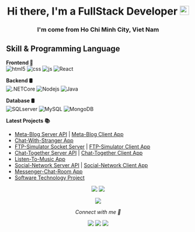 <h1 align="center">Hi there, I'm a FullStack Developer <a href="https://www.gautamkrishnar.com/"><img src="https://media.giphy.com/media/hvRJCLFzcasrR4ia7z/giphy.gif" width="25px"></a></h1>
<h3 align="center">I'm come from <b>Ho Chi Minh City, Viet Nam</b></h3>

<h2>Skill & Programming Language</h2>

**Frontend 📱**</br>
  <img alt="html5" src="https://img.shields.io/badge/-HTML5-E34F26?style=flat-square&logo=html5&logoColor=white" />
  <img alt="css" src="https://img.shields.io/badge/-CSS-blueviolet" />
  <img alt="js" src="https://img.shields.io/badge/Javascript-yellow.svg?&style=flat-square&logo=javascript&logoColor=white" />
  <img alt="React" src="https://img.shields.io/badge/-React-45b8d8?style=flat-square&logo=react&logoColor=white" />
<!--   <img alt="NextJs" src="https://img.shields.io/badge/NextJS-black.svg?&style=flat-square&logo=next.js&logoColor=white" />
  <img alt="angularjs" src="https://img.shields.io/badge/-Angular-DD0031?style=flat-square&logo=angular&logoColor=white" />
  <img alt="TypeScript" src="https://img.shields.io/badge/-TypeScript-007ACC?style=flat-square&logo=typescript&logoColor=white" /> -->

**Backend 🛢**</br>
  <img alt=".NETCore" src="https://img.shields.io/badge/-.NET%20Core-blue" />
  <img alt="Nodejs" src="https://img.shields.io/badge/-Nodejs-43853d?style=flat-square&logo=Node.js&logoColor=white" />
  <img alt="Java" src="https://img.shields.io/badge/Java-007ACC.svg?&style=flat-square&logo=java&logoColor=white" />

**Database 🛢**</br>
  <img alt="SQLserver" src="https://img.shields.io/badge/-SQL%20Server-yellow" />
  <img alt="MySQL" src="https://img.shields.io/badge/-MySQL-yellowgreen" />
  <img alt="MongoDB" src="https://img.shields.io/badge/-MongoDB-13aa52?style=flat-square&logo=mongodb&logoColor=white" />
<!--   <img alt="Sqlite3" src="https://img.shields.io/badge/-Sqlite3-red" /> -->
<!--   <img alt="Firebase" src="https://img.shields.io/badge/-Firebase-brightgreen" /> -->

<!-- <h4>
> Other Languages ​​used: 
  <img alt="knex" src="https://img.shields.io/badge/-Knex-orange" />
</h4> 

 <h4>
> State Management: 
  <img alt="React Hook" src="https://img.shields.io/badge/-Hook-blue" />
  <img alt="redux" src="https://img.shields.io/badge/-Redux-764ABC?style=flat-square&logo=redux&logoColor=white" />
  <img alt="Mobx" src="https://img.shields.io/badge/-Mobx-red" />
</h4>

 <h4> > CI-CD:
  <img alt="Heroku" src="https://img.shields.io/badge/-Heroku-430098?style=flat-square&logo=heroku&logoColor=white" />
  <img alt="Vercel" src="https://img.shields.io/badge/-Vercel-brightgreen" />
  <img alt="Firebase" src="https://img.shields.io/badge/-Firebase-brightgreen" />
  <img alt="Github" src="https://img.shields.io/badge/-Github-black" />
  <img alt="Atlas" src="https://img.shields.io/badge/-Atlas-green" />
  <img alt="Netlify" src="https://img.shields.io/badge/-Netlify-blue" />
  <img alt="Bitbutket" src="https://img.shields.io/badge/-Bitbutket-blueviolet" />
</h4> -->

<div>
<!-- <img src="https://github-readme-stats.vercel.app/api?username=huynhquangvinh01121999&show_icons=true&theme=tokyonight&count_private=true"/>
<img height="195px" src="https://github-readme-stats.vercel.app/api/top-langs/?username=huynhquangvinh01121999&layout=compact&theme=tokyonight"/> -->
<!--   <p align="center">
    <img src="https://github-readme-stats.vercel.app/api/top-langs/?username=huynhquangvinh01121999&layout=compact&theme=react"/>
   </p> -->
</div>

**Latest Projects 📚**
- [Meta-Blog Server API](https://github.com/huynhquangvinh01121999/Meta-Blog-Server) | [Meta-Blog Client App](https://github.com/huynhquangvinh01121999/Meta-Blog-Client)
 - [Chat-With-Stranger App](https://github.com/huynhquangvinh01121999/Chat-With-Stranger)
 - [FTP-Simulator Socket Server](https://github.com/huynhquangvinh01121999/FTPSimulator_Server) | [FTP-Simulator Client App](https://github.com/huynhquangvinh01121999/FTPSimulator_Client)
 - [Chat-Together Server API](https://github.com/huynhquangvinh01121999/Server_ChatTogether) | [Chat-Together Client App](https://github.com/huynhquangvinh01121999/Client_ChatTogether)
 - [Listen-To-Music App](https://github.com/huynhquangvinh01121999/Music-Power-App)
 - [Social-Network Server API](https://github.com/huynhquangvinh01121999/Server_LifeFace-Social) | [Social-Network Client App](https://github.com/huynhquangvinh01121999/Client_LifeFace-Social)
 - [Messenger-Chat-Room App](https://github.com/huynhquangvinh01121999/Messenger-Chat-Room)
 - [Software Technology Project](https://github.com/huynhquangvinh01121999/ST-Subject)

<p align="center">
  <img src="https://github-readme-stats.vercel.app/api?username=huynhquangvinh01121999&show_icons=true&icon_color=ffb300&theme=react" />
  <img src="https://github-readme-streak-stats.herokuapp.com/?user=huynhquangvinh01121999&icon_color=ffb300&theme=react" />
</p>
<p align="center">
  <img align="center" src="https://github-readme-stats.vercel.app/api/top-langs?username=huynhquangvinh01121999&title_color=1e88e5&theme=react" />
</p>

<p align="center"><i >Connect with me 🚀</i></p>
<p align="center">
  <a href="https://www.youtube.com/channel/UCtPMSuy0lIQ-UwKt1y-_Odg" target="_blank"><img src="https://img.shields.io/youtube/channel/views/UCtPMSuy0lIQ-UwKt1y-_Odg?color=FF514E&label=Youtube&logo=youtube&logoColor=FF514E&style=flat-square"></a>
  <a href="https://www.facebook.com/profile.php?id=100005918238295" target="_blank"><img src="https://img.shields.io/badge/Facebook-%231877F2.svg?&style=flat-square&logo=facebook&logoColor=white"></a>
  <a href="https://google.com/+huynhquangvinh01121999" target="_blank"><img src="https://img.shields.io/badge/Email-red.svg?&style=flat-square&logo=gmail&logoColor=white"></a>
</p>

